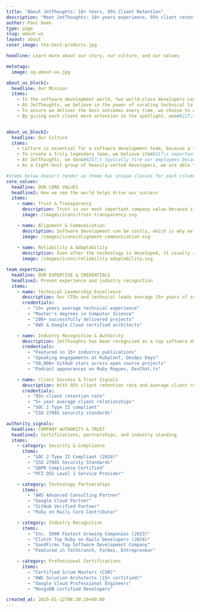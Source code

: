```yaml
---
title: "About JetThoughts: 18+ Years, 95% Client Retention"
description: "Meet JetThoughts: 18+ years experience, 95% client retention, 5+ year average relationships. Expert software development team focused on quality. Learn our story."
author: Paul Keen
type: page
slug: about-us
layout: about
cover_image: the-best-products.jpg

headline: Learn more about our story, our culture, and our values

metatags:
  image: og-about-us.jpg

about_us_block1:
  headline: Our Mission
  items:
    - In the software development world, two world-class developers can outperform an army of sub-par engineers.
    - At JetThoughts, we believe in the power of curating technical talent and strive to differentiate ourselves on the quality of our work.
    - To ensure we deliver the best outcomes every time, we choose to work with only a few clients at a time and make them our primary focus.
    - By giving each client more attention in the spotlight, we&#8217;re able to improve alignment, make more progress, and create better long-term relationships.


about_us_block2:
  headline: Our Culture
  items:
    - Culture is essential for a software development team, because a single motivated & high-energy developer can outperform a team that&#8217;s overwhelmed or lazy.
    - To create a truly legendary team, we believe it&#8217;s important to hire carefully and spend the time to develop a culture that can achieve quality consistently.
    - At JetThoughts, we don&#8217;t typically fire our employees because we hire strategically with intent to secure the right long-term partners for our team.
    - As a tight-knit group of heavily-vetted developers, we are able to focus harder, understand deeper, and stay more adaptable than larger development firms.

#items below doesn't render as theme has unique classes for each column. Edit theme/page/about.html
core_values:
  headline: OUR CORE VALUES
  headline2: How we see the world helps drive our success
  items:
    - name: Trust & Transparency
      description: Trust is our most important company value because it’s essential for any successful long-term relationship. In order to build trust, we believe in the need for transparency.
      image: /images/icons/trust-transparency.svg

    - name: Alignment & Communication
      description: Software development can be costly, which is why we believe in the importance of proper scoping, planning, and communication throughout the process.
      image: /images/icons/alignment-communication.svg
      
    - name: Reliability & Adaptability
      description: Even after the technology is developed, it usually requires ongoing supervision to fix problems, adjust to changes, and keep it stable over time.
      image: /images/icons/reliability-adaptability.svg   

team_expertise:
  headline: OUR EXPERTISE & CREDENTIALS
  headline2: Proven experience and industry recognition
  items:
    - name: Technical Leadership Excellence
      description: Our CTOs and technical leads average 15+ years of software development experience with proven track records scaling teams from startup to enterprise level. Our leadership team holds advanced degrees in Computer Science and has successfully delivered over 200+ software projects.
      credentials: 
        - "15+ years average technical experience"
        - "Master's degrees in Computer Science"
        - "200+ successfully delivered projects"
        - "AWS & Google Cloud certified architects"

    - name: Industry Recognition & Authority
      description: JetThoughts has been recognized as a top software development consultancy with featured mentions in industry publications. Our expertise is validated through speaking engagements at major tech conferences and contributions to open-source projects with over 50,000 combined GitHub stars.
      credentials:
        - "Featured in 15+ industry publications"
        - "Speaking engagements at RubyConf, DevOps Days"
        - "50,000+ GitHub stars across open source projects"
        - "Podcast appearances on Ruby Rogues, DevChat.tv"

    - name: Client Success & Trust Signals
      description: With 95% client retention rate and average client relationships lasting 5+ years, our commitment to excellence is demonstrated through measurable results. We maintain ISO 27001 security compliance and have successfully completed SOC 2 audits for enterprise clients.
      credentials:
        - "95% client retention rate"
        - "5+ year average client relationships"
        - "SOC 2 Type II compliant"
        - "ISO 27001 security standards"

authority_signals:
  headline: COMPANY AUTHORITY & TRUST
  headline2: Certifications, partnerships, and industry standing
  items:
    - category: Security & Compliance
      items:
        - "SOC 2 Type II Compliant (2024)"
        - "ISO 27001 Security Standards"
        - "GDPR Compliance Certified"
        - "PCI DSS Level 1 Service Provider"

    - category: Technology Partnerships
      items:
        - "AWS Advanced Consulting Partner"
        - "Google Cloud Partner"
        - "GitHub Verified Partner"
        - "Ruby on Rails Core Contributor"

    - category: Industry Recognition
      items:
        - "Inc. 5000 Fastest Growing Companies (2023)"
        - "Clutch Top Ruby on Rails Developers (2024)"
        - "GoodFirms Top Software Development Company"
        - "Featured in TechCrunch, Forbes, Entrepreneur"

    - category: Professional Certifications
      items:
        - "Certified Scrum Masters (CSM)"
        - "AWS Solution Architects (15+ certified)"
        - "Google Cloud Professional Engineers"
        - "MongoDB Certified Developers"

created_at: 2025-01-12T06:30:10+00:00
---
```

